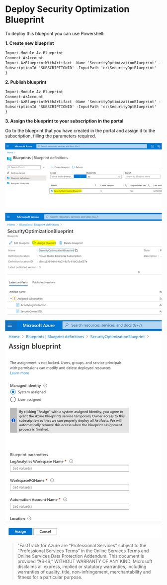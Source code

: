 # Deploy Security Optimization Blueprint
To deploy this blueprint you can use Powershell:

**1. Create new blueprint**
```powershell-interactive
Import-Module Az.Blueprint
Connect-AzAccount
Import-AzBlueprintWithArtifact -Name 'SecurityOptimizationBlueprint' -SubscriptionId 'SUBSCRIPTIONID' -InputPath 'c:\SecurityOptBlueprint'
}
```


**2. Publish blueprint**
```powershell-interactive
Import-Module Az.Blueprint
Connect-AzAccount
Import-AzBlueprintWithArtifact -Name 'SecurityOptimizationBlueprint' -SubscriptionId 'SUBSCRIPTIONID' -InputPath 'c:\SecurityOptBlueprint'
}
```

**3. Assign the blueprint to your subscription in the portal**

Go to the blueprint that you have created in the portal and assign it to the subscription, filling the parameters required.

![Alt text](./media/blueprint-definition.PNG "Go to the blueprint that you have just created.")

![Alt text](./media/assign-blueprint-button.PNG "Assign the blueprint to your subscription.")


![Alt text](./media/assign-blueprint.PNG "Fill in the parameters.")

 
 
 
 
>  "FastTrack for Azure are “Professional Services” subject to the “Professional Services Terms” in the Online Services Terms and Online Services Data Protection Addendum. This document is provided “AS-IS,” WITHOUT WARRANTY OF ANY KIND. Microsoft disclaims all express, implied or statutory warranties, including warranties of quality, title, non-infringement, merchantability and fitness for a particular purpose. 
